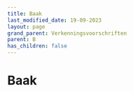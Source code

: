 ```yaml
---
title: Baak
last_modified_date: 19-09-2023
layout: page
grand_parent: Verkenningsvoorschriften
parent: B
has_children: false
---
```


Baak
====

